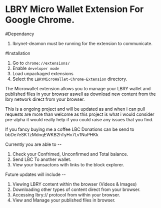 # LBRY Micro Wallet Extension For Google Chrome.

#Dependancy 
1) lbrynet-deamon must be running for the extension to communicate.

#Installation
1) Go to `chrome://extensions/`
2) Enable `developer mode`
3) Load unpackaged extensions
4) Select the `LBRYMicroWallet-Chrome-Extension` directory.


The Microwallet extension allows you to manage your LBRY wallet and published files in your browser aswell as download new content from the lbry network direct from your browser. 

This is a ongoing project and will be updated as and when i can pull requests are more than welcome as this project is what i would consider pre-alpha it would really help if you could raise any issues that you find.

If you fancy buying me a coffee LBC Donations can be send to bbDe7eSKTzMdnqEWKB2hTyHv7Lv1NuPHKk 

Currently you are able to --
1) Check your Confrimed, Unconfirmed and Total balance.
2) Send LBC To another wallet.
3) View your transactons with links to the block explorer.

Future updates will include --
1) Viewing LBRY content within the browser (Videos & Images)
2) Downloading other types of content direct from your browser.
3) Accessing lbry:// protocol from within your browser. 
4) View and Manage your published files in browser. 
